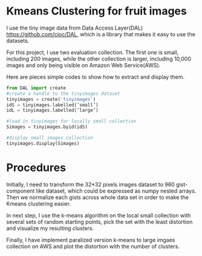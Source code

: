 Kmeans Clustering for fruit images
==================================

I use the tiny image data from Data Access Layer(DAL) https://github.com/cioc/DAL, which is a library that makes it easy to use the datasets. 

For this project, I use two evaluation collection. The first one is small, including 200 images, while the other collection is larger, including 10,000 images and only being visible on Amazon Web Service(AWS). 

Here are pieces simple codes to show how to extract and display them.

```python
from DAL import create
#create a handle to the tinyimages dataset
tinyimages = create('tinyimages')
idS = tinyimages.labelled(’small’)
idL = tinyimages.labelled(’large’)

#load in tinyimages for locally small collection
Simages = tinyimages.byid(idS)

#display small images collection
tinyimages.display(Simages)
```

Procedures
==========

Initially, I need to transform the 32*32 pixels images dataset to 960 gist-component like dataset, which could be expressed as numpy nested arrays. Then we normalize each gists across whole data set in order to make the Kmeans clustering easier.  

In next step, I use the k-means algorithm on the local small collection with several sets of random starting points, pick the set with the least distortion and visualize my resulting clusters. 

Finally, I have implement paralized version k-means to large imgaes collection on AWS and plot the distortion with the number of clusters.